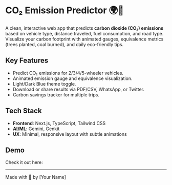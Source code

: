 # CO₂ Emission Predictor 🌍🚗

A clean, interactive web app that predicts **carbon dioxide (CO₂) emissions** based on vehicle type, distance traveled, fuel consumption, and road type. Visualize your carbon footprint with animated gauges, equivalence metrics (trees planted, coal burned), and daily eco-friendly tips.

## Key Features

- Predict CO₂ emissions for 2/3/4/5-wheeler vehicles.
- Animated emission gauge and equivalence visualization.
- Light/Dark Blue theme toggle.
- Download or share results via PDF/CSV, WhatsApp, or Twitter.
- Carbon savings tracker for multiple trips.

## Tech Stack

- **Frontend**: Next.js, TypeScript, Tailwind CSS  
- **AI/ML**: Gemini, Genkit  
- **UX**: Minimal, responsive layout with subtle animations

## Demo

Check it out here: 

---

Made with 💙 by [Your Name]
